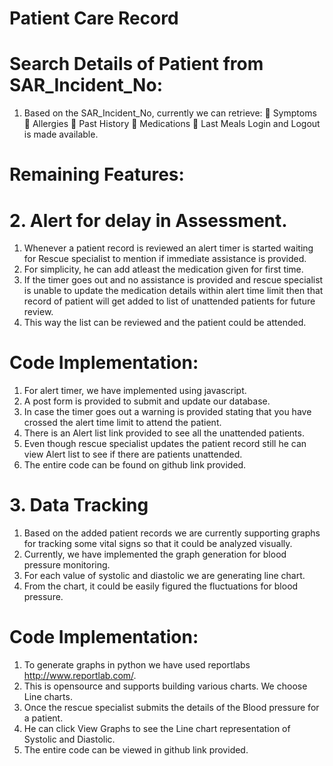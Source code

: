 
# Patient Care Record

# Search Details of Patient from SAR_Incident_No:
1.	Based on the SAR_Incident_No, currently we can retrieve:
	Symptoms
	Allergies
	Past History
	Medications
	Last Meals
 Login and Logout is made available.


# Remaining Features:

# 2.	Alert for delay in Assessment.
1.	Whenever a patient record is reviewed an alert timer is started waiting for Rescue specialist to mention if immediate assistance is provided. 
2.	For simplicity, he can add atleast the medication given for first time. 
3.	If the timer goes out and no assistance is provided and rescue specialist is unable to update the medication details within alert time limit then that record of patient will get added to list of unattended patients for future review. 
4.	This way the list can be reviewed and the patient could be attended. 

# Code Implementation:
1.	For alert timer, we have implemented using javascript. 
2.	A post form is provided to submit and update our database. 
3.	In case the timer goes out a warning is provided stating that you have crossed the alert time limit to attend the patient. 
4.	There is an Alert list link provided to see all the unattended patients. 
5.	Even though rescue specialist updates the patient record still he can view Alert list to see if there are patients unattended.
6.	The entire code can be found on github link provided.

# 3.	Data Tracking
1.	Based on the added patient records we are currently supporting graphs for tracking some vital signs so that it could be analyzed visually.
2.	Currently, we have implemented the graph generation for blood pressure monitoring.
3.	For each value of systolic and diastolic we are generating line chart. 
4.	From the chart, it could be easily figured the fluctuations for blood pressure.

# Code Implementation:
1.	To generate graphs in python we have used reportlabs http://www.reportlab.com/. 
2.	This is opensource and supports building various charts. We choose Line charts. 
3.	Once the rescue specialist submits the details of the Blood pressure for a patient. 
4.	He can click View Graphs to see the Line chart representation of Systolic and Diastolic.
5.	The entire code can be viewed in github link provided.






